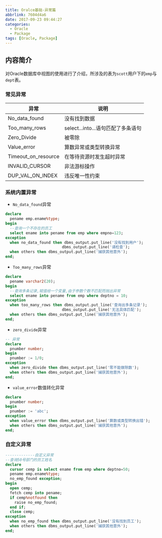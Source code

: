 ```yaml
---
title: Oralce基础-异常篇
abbrlink: 7604d4a6
date: 2017-09-23 09:44:27
categories:
  - Oracle
  - Package
tags: [Oracle, Package]
---
```


## 内容简介
对Oracle数据库中视图的使用进行了介绍，所涉及的表为`scott`用户下的`emp`与`dept`表。

### 常见异常

| 异常                | 说明                               |
| ------------------- | ---------------------------------- |
| No_data_found       | 没有找到数据                       |
| Too_many_rows       | select...into...语句匹配了多条语句 |
| Zero_Divide         | 被零除                             |
| Value_error         | 算数异常或类型转换异常             |
| Timeout_on_resource | 在等待资源时发生超时异常           |
| INVALID_CURSOR      | 非法游标操作                       |
| DUP_VAL_ON_INDEX    | 违反唯一性约束                     |


### 系统内置异常
 - `No_data_found`异常

``` sql
declare
  pename emp.ename%type;
begin
  --查询一个不存在的员工
  select ename into pename from emp where empno=123; 
exception
  when no_data_found then dbms_output.put_line('没有找到用户');                       --when后可以看做一个大括号,可以跟多条语句,中间用分号分隔
                         dbms_output.put_line('请检查');                              
  when others then dbms_output.put_line('捕获其他意外');                              --将其他可能的意外都进行捕获处理.
end;
```

 - `Too_many_rows`异常

``` sql
declare
  pename varchar2(20);
begin
  --查询多条记录,赋值给一个变量,由于参数个数不匹配而抛出异常
  select ename into pename from emp where deptno = 10;
exception
  when too_many_rows then dbms_output.put_line('查询出多条记录');
                         dbms_output.put_line('无法具体匹配');
  when others then dbms_output.put_line('捕获其他意外');
end;
```

 - `zero_divide`异常

``` sql
-- 异常
declare
  pnumber number;
begin
  pnumber := 1/0;
exception
  when zero_divide then dbms_output.put_line('零不能做除数');
  when others then dbms_output.put_line('捕获其他意外');
end;
```

 - `value_error`数值转化异常

``` sql
declare
  pnumber number;
begin
  pnumber := 'abc';                                                                   --将字符串的赋值给数值变量
exception
  when value_error then dbms_output.put_line('算数或类型转换出错');
  when others then dbms_output.put_line('捕获其他意外');
end;
```

### 自定义异常

``` sql
-------------自定义异常
--查询50号部门的员工姓名
declare
  cursor cemp is select ename from emp where deptno=50;                               --定义游标为结果集
  pename emp.ename%type;
  no_emp_found exception;                                                             --自定义的一个异常
begin
  open cemp;
  fetch cemp into pename;                                                             --直接取得一个员工的姓名
  if cemp%notfound then
    raise no_emp_found;                                                               --抛出自定义异常
  end if;
  close cemp;                                                                          --oracle自动关闭因意外终止的进程所占资源,自动启动pmom(process monitor 进程监视器)
exception
  when no_emp_found then dbms_output.put_line('没有找到员工');
  when others then dbms_output.put_line('捕获其他意外');
end;
```
